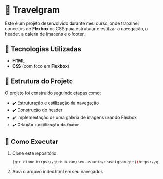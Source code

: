 # 📸 Travelgram  

Este é um projeto desenvolvido durante meu curso, onde trabalhei conceitos de **Flexbox** no CSS para estruturar e estilizar a navegação, o header, a galeria de imagens e o footer.  

## 🚀 Tecnologias Utilizadas  
- **HTML**  
- **CSS** (com foco em **Flexbox**)  

## 📁 Estrutura do Projeto  
O projeto foi construído seguindo etapas como:  

- ✔️ Estruturação e estilização da navegação  
- ✔️ Construção do header  
- ✔️ Implementação de uma galeria de imagens usando Flexbox  
- ✔️ Criação e estilização do footer  

## 📂 Como Executar  
1. Clone este repositório:  
   ```bash
   [git clone https://github.com/seu-usuario/travelgram.git](https://github.com/Buzetto/travelgram-rocketseat.git)
2. Abra o arquivo index.html em seu navegador.

